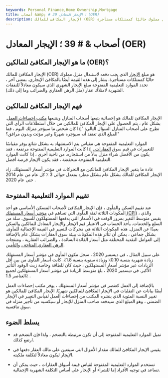 ```yaml
---
keywords: Personal Finance,Home Ownership,Mortgage
title: أصحاب &amp; # 39 ؛ الإيجار المعادل (OER)
description: الإيجار المكافئ للمالك (OER) هو مبلغ الإيجار الذي يجب دفعه لاستبدال منزل مملوك حاليًا كممتلكات مستأجرة.
---
```


# أصحاب & # 39 ؛ الإيجار المعادل (OER)
## ما هو الإيجار المكافئ للمالكين (OER)؟

الإيجار المكافئ للمالك (OER) هو مبلغ [الإيجار](/rent-expense) الذي يجب دفعه لاستبدال منزل مملوك حاليًا كممتلكات مستأجرة. يشار إلى هذه القيمة أيضًا بالمكافئ الإيجاري. بمعنى آخر ، تحدد الموارد التعليمية المفتوحة مبلغ الإيجار الشهري الذي سيكون معادلاً للنفقات الشهرية لامتلاك عقار (مثل الرهن العقاري والضرائب وما إلى ذلك).

## فهم الإيجار المكافئ للمالكين

الإيجار المكافئ للمالك هو إحصائية يتبعها أصحاب المنازل ويتتبعها [مكتب إحصاءات العمل](/bls). بشكل عام ، يتم الحصول على الإيجار المكافئ للمالكين من خلال استطلاعات الرأي التي تطرح على أصحاب المنازل السؤال التالي: "إذا كان شخص ما سيؤجر منزلك اليوم ، فما المبلغ الذي تعتقد أنه سيؤجره شهريًا وغير مؤثث وبدون مرافق؟"

الموارد التعليمية المفتوحة هي مقياس يتم الاستشهاد به بشكل شائع يوفر مقياسًا للتغييرات في قيم سوق [العقارات .](/realestate) إذا كانت الموارد التعليمية المفتوحة مرتفعة ، فقد يكون من الأفضل شراء منزل بدلاً من استئجاره. من ناحية أخرى ، إذا كانت الموارد التعليمية المفتوحة منخفضة ، فقد يكون الإيجار فرصة أفضل.

عادة ما يتغير الإيجار المكافئ للمالكين مع التحركات في مؤشر أسعار المستهلك. زاد الإيجار المكافئ للمالك بشكل عام بشكل مطرد بمعدل حوالي 3 ٪ كل عام من عام 2014 حتى عام 2020 .

## تقييم الموارد التعليمية المفتوحة

عند تقييم السكن والمأوى ، فإن الإيجار المكافئ لأصحاب المسكن الأساسي هو أحد المكونات الثلاثة لفئة المأوى التي تساهم في [مؤشر أسعار المستهلك (CPI)](/consumerpriceindex) ، والذي يقيس متوسط التغير بمرور الوقت في الأسعار التي يدفعها المستهلكون للسوق. سلة من السلع والخدمات. يأخذ الحساب في الاعتبار قيم الإيجار والإيجار المعادل للمالكين والسكن بعيدًا عن المنزل. هذه المكونات الثلاثة هي محركات للتغيير في القيمة الإجمالية للمأوى. بشكل جماعي ، يمكن أن تتأثر هذه المكونات ببيئة سوق العقارات بشكل عام بالإضافة إلى العوامل النقدية المختلفة مثل أسعار الفائدة السائدة ، والضرائب العقارية ، ومنتجات [الرهن العقاري المتاحة ،](/mortgage) [والتأمين](/homeowners-insurance).

على سبيل المثال ، في ديسمبر 2020 ، سجل مكون المأوى في مؤشر أسعار المستهلك زيادة شهرية بنسبة 0.10٪ وزيادة سنوية بنسبة 1.8٪. كانت أسعار المأوى من بين أقل الزيادات عبر مؤشر أسعار المستهلكين ، حيث كان للطاقة وخاصة زيت الوقود التأثير الأكبر. في ديسمبر 2020 ، بلغ متوسط الزيادة في مؤشر أسعار المستهلكين لجميع العناصر 1.5٪ .

بالإضافة إلى العمل كعنصر في مؤشر أسعار المستهلك ، يوفر مكتب إحصاءات العمل أيضًا بيانات عن التقلبات في الإيجار المكافئ للمالكين شهريًا. الإيجار المكافئ للمالكين هو تغيير النسبة المئوية الذي ينشره المكتب من إحصاءات العمل لقياس التغيير في الإيجار الضمني ، وهو المبلغ الذي سيدفعه صاحب المنزل للإيجار أو سيكسبه من تأجير منزله في سوق تنافسية.

## يسلط الضوء

- تميل الموارد التعليمية المفتوحة إلى أن تكون مرتبطة بالتضخم ، ولذا فإن التضخم قد ارتفع كذلك.

- يقيس الإيجار المكافئ للمالك مقدار الأموال التي سيتعين على مالك العقار دفعها في الإيجار ليكون معادلاً لتكلفة ملكيته.

- تستخدم الموارد التعليمية المفتوحة لقياس قيمة أسواق العقارات ، حيث يمكن أن تساعد في توجيه الأفراد إما للشراء أو الإيجار على أساس التكلفة الشهرية الإجمالية.

